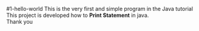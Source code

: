 #1-hello-world
This is the very first and simple program in the Java tutorial<br> 
This project is developed how to **Print Statement** in java.<br>
Thank you
